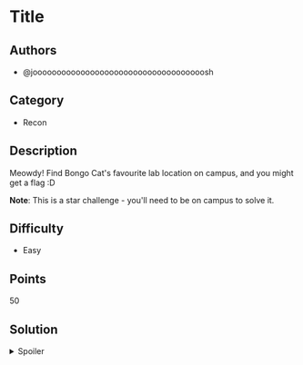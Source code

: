 # Title

## Authors
- @joooooooooooooooooooooooooooooooooooosh

## Category
- Recon

## Description
Meowdy! Find Bongo Cat's favourite lab location on campus, and you might get a flag :D

**Note**: This is a star challenge - you'll need to be on campus to solve it.

## Difficulty
- Easy

## Points
50

## Solution
<details>
<summary>Spoiler</summary>

### Walkthrough
1. First you need to figure out which lab is Bongo Cat's favourite! There are many labs, but if you search for 'UNSW labs', especially Computer Science (CSE) labs, you'll notice they're all named after musical instruments! Surely Bongo Cat's favourite instrument are the bongos...
2. If you went to the Bongo lab location on campus, there was a QR code we'd placed outside the lab which linked you to the flag!

### Flag
`OWEEK{b0Ng0_c4t!_b0Ng0_CaT!!}`
</details>
